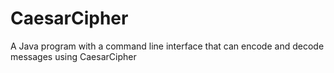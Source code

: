 # CaesarCipher
A Java program with a command line interface that can encode and decode messages using CaesarCipher
